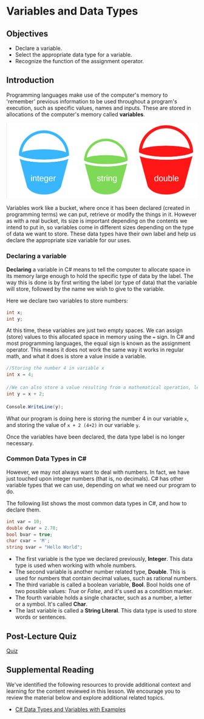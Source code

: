 # Variables and Data Types

## Objectives

- Declare a variable.
- Select the appropriate data type for a variable.
- Recognize the function of the assignment operator.

## Introduction

Programming languages make use of the computer's memory to 'remember' previous information to be used throughout a program's execution, such as specific values, names and inputs. These are stored in allocations of the computer's memory called **variables**.

![Three buckets of different sizes, with the words integer, string and double printed on them.](../../images/variable-buckets.png)

Variables work like a bucket, where once it has been declared (created in programming terms) we can put, retrieve or modify the things in it. However as with a real bucket, its size is important depending on the contents we intend to put in, so variables come in different sizes depending on the type of data we want to store. These data types have their own label and help us declare the appropriate size variable for our uses.

### Declaring a variable

**Declaring** a variable in C# means to tell the computer to allocate space in its memory large enough to hold the specific type of data by the label. The way this is done is by first writing the label (or type of data) that the variable will store, followed by the name we wish to give to the variable.

Here we declare two variables to store numbers:

```csharp
int x;
int y;
```

At this time, these variables are just two empty spaces. We can assign (store) values to this allocated space in memory using the `=` sign. In C# and most programming languages, the equal sign is known as the assignment operator. This means it does not work the same way it works in regular math, and what it does is store a value inside a variable.

```csharp
//Storing the number 4 in variable x
int x = 4;

//We can also store a value resulting from a mathematical operation, let's try storing the value of x + 2 in y
int y = x + 2;

Console.WriteLine(y);
```

What our program is doing here is storing the number 4 in our variable `x`, and storing the value of `x + 2 (4+2)` in our variable `y`.

Once the variables have been declared, the data type label is no longer necessary.

### Common Data Types in C#

However, we may not always want to deal with numbers. In fact, we have just touched upon integer numbers (that is, no decimals). C# has other variable types that we can use, depending on what we need our program to do. 

The following list shows the most common data types in C#, and how to declare them.

```csharp
int var = 10;
double dvar = 2.78;
bool bvar = true;
char cvar = 'M';
string svar = "Hello World";
```

- The first variable is the type we declared previously, **Integer**. This data type is used when working with whole numbers.
- The second variable is another number related type, **Double**. This is used for numbers that contain decimal values, such as rational numbers.
- The third variable is called a boolean variable, **Bool**. Bool holds one of two possible values: *True* or *False*, and it's used as a condition marker.
- The fourth variable holds a single character, such as a number, a letter or a symbol. It's called **Char**.
- The last variable is called a **String Literal**. This data type is used to store words or sentences.

## Post-Lecture Quiz

[Quiz](https://ashy-plant-023e6671e.1.azurestaticapps.net/quiz/12)

## Supplemental Reading

We've identified the following resources to provide additional context and learning for the content reviewed in this lesson. We encourage you to review the material below and explore additional related topics.

- [C# Data Types and Variables with Examples](https://www.softwaretestinghelp.com/c-sharp/csharp-data-types-and-variables)
